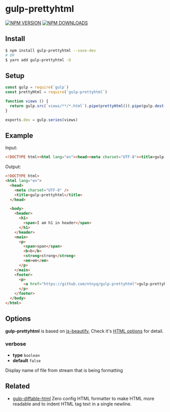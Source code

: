 # gulp-prettyhtml

[![NPM VERSION](https://img.shields.io/npm/v/gulp-prettyhtml.svg)](https://www.npmjs.com/package/gulp-prettyhtml)
[![NPM DOWNLOADS](https://img.shields.io/npm/dm/gulp-prettyhtml.svg)](https://www.npmjs.com/package/gulp-prettyhtml)

## Install

```bash
$ npm install gulp-prettyhtml --save-dev
# OR
$ yarn add gulp-prettyhtml -D
```

## Setup

```js
const gulp = require(`gulp`)
const prettyHtml = require(`gulp-prettyhtml`)

function views () {
  return gulp.src(`views/**/*.html`).pipe(prettyHtml()).pipe(gulp.dest(`dist`))
}

exports.dev = gulp.series(views)
```

## Example

Input:

<!-- prettier-ignore-start -->
```html
<!DOCTYPE html><html lang="en"><head><meta charset="UTF-8"><title>gulp-prettyhtml</title></head><body><header><h1><span>I am h1 in header</span></h1></header><main><p><span>span</span><b>b</b><strong>strong</strong><em>em</em></p></main><footer><p><a href="https://github.com/ntnyq/gulp-prettyhtml">gulp-prettyhtml</a></p></footer></body></html>
```
<!-- prettier-ignore-end -->

Output:

<!-- prettier-ignore-start -->
```html
<!DOCTYPE html>
<html lang="en">
  <head>
    <meta charset="UTF-8" />
    <title>gulp-prettyhtml</title>
  </head>

  <body>
    <header>
      <h1>
        <span>I am h1 in header</span>
      </h1>
    </header>
    <main>
      <p>
        <span>span</span>
        <b>b</b>
        <strong>strong</strong>
        <em>em</em>
      </p>
    </main>
    <footer>
      <p>
        <a href="https://github.com/ntnyq/gulp-prettyhtml">gulp-prettyhtml</a>
      </p>
    </footer>
  </body>
</html>
```
<!-- prettier-ignore-end -->

## Options

**gulp-prettyhtml** is based on [js-beautify](https://github.com/beautify-web/js-beautify), Check it's [HTML options](https://github.com/beautify-web/js-beautify#css--html) for detail.

### verbose

-   **type** `boolean`
-   **default** `false`

Display name of file from stream that is being formatting

## Related

-   [gulp-diffable-html](https://github.com/ntnyq/gulp-diffable-html) Zero config HTML formatter to make HTML more readable and to indent HTML tag text in a single newline.
